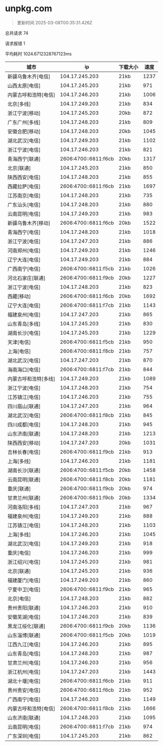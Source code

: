 
  # unpkg.com

  > 更新时间 2025-03-08T00:35:31.426Z
  
  总共请求 74

  请求报错 1

  平均耗时 1024.6712328767123ms

|城市|ip|下载大小|速度|
|-----|----------|---|---|
|新疆乌鲁木齐[电信]|104.17.245.203|21kb|1237|
|山西太原[电信]|104.17.245.203|21kb|971|
|内蒙古呼和浩特[电信]|104.17.246.203|21kb|1006|
|北京[多线]|104.17.249.203|21kb|834|
|浙江宁波[移动]|104.17.245.203|20kb|872|
|广东广州[多线]|104.17.248.203|21kb|809|
|安徽合肥[移动]|104.17.248.203|20kb|1045|
|湖北武汉[电信]|104.17.249.203|21kb|1102|
|浙江宁波[电信]|104.17.246.203|21kb|821|
|青海西宁[联通]|2606:4700::6811:f6cb|20kb|1317|
|北京[联通]|104.17.245.203|21kb|850|
|陕西西安[电信]|104.17.248.203|21kb|855|
|西藏拉萨[电信]|2606:4700::6811:f6cb|21kb|1697|
|江苏南京[电信]|104.17.248.203|21kb|735|
|广东汕头[电信]|104.17.248.203|21kb|880|
|云南昆明[电信]|104.17.249.203|21kb|983|
|新疆乌鲁木齐[移动]|2606:4700::6811:f6cb|20kb|1522|
|青海西宁[电信]|104.17.248.203|21kb|1018|
|浙江宁波[电信]|104.17.247.203|21kb|886|
|河南郑州[电信]|104.17.249.203|21kb|1246|
|辽宁大连[电信]|104.17.249.203|21kb|884|
|广西南宁[电信]|2606:4700::6811:f5cb|21kb|1026|
|河北石家庄[联通]|2606:4700::6811:f9cb|20kb|1227|
|浙江宁波[电信]|104.17.248.203|21kb|823|
|西藏[移动]|2606:4700::6811:f6cb|20kb|1692|
|辽宁大连[电信]|2606:4700::6811:f7cb|21kb|1143|
|福建泉州[电信]|104.17.247.203|21kb|865|
|山东青岛[多线]|104.17.245.203|21kb|830|
|湖南长沙[电信]|104.17.245.203|21kb|1229|
|天津[电信]|2606:4700::6811:f5cb|21kb|950|
|上海[电信]|2606:4700::6811:f8cb|21kb|757|
|湖北武汉[电信]|104.17.247.203|21kb|870|
|海南海口[电信]|2606:4700::6811:f7cb|21kb|844|
|内蒙古呼和浩特[多线]|104.17.249.203|21kb|1089|
|浙江宁波[电信]|104.17.248.203|21kb|754|
|江苏镇江[电信]|104.17.246.203|21kb|755|
|四川眉山[联通]|104.17.247.203|21kb|964|
|湖北武汉[电信]|2606:4700::6811:f8cb|21kb|845|
|四川成都[电信]|104.17.248.203|21kb|945|
|山东济南[联通]|104.17.248.203|21kb|1213|
|陕西西安[移动]|104.17.247.203|20kb|1031|
|吉林长春[电信]|2606:4700::6811:f9cb|21kb|913|
|上海[多线]|104.17.246.203|21kb|1181|
|湖南长沙[联通]|2606:4700::6811:f5cb|20kb|1458|
|云南昆明[联通]|2606:4700::6811:f8cb|20kb|1181|
|重庆[联通]|2606:4700::6811:f9cb|20kb|974|
|甘肃兰州[联通]|2606:4700::6811:f9cb|20kb|1334|
|河南洛阳[多线]|104.17.247.203|21kb|967|
|福建泉州[电信]|104.17.249.203|21kb|888|
|江苏镇江[电信]|104.17.248.203|21kb|1103|
|上海[多线]|104.17.246.203|21kb|1045|
|湖北武汉[电信]|104.17.249.203|21kb|918|
|重庆[电信]|104.17.246.203|21kb|999|
|浙江绍兴[电信]|104.17.245.203|21kb|981|
|北京[联通]|104.17.245.203|21kb|936|
|福建厦门[电信]|104.17.249.203|21kb|860|
|宁夏中卫[电信]|2606:4700::6811:f9cb|21kb|965|
|北京[电信]|104.17.248.203|21kb|882|
|贵州贵阳[联通]|104.17.246.203|21kb|910|
|安徽芜湖[电信]|104.17.246.203|21kb|839|
|黑龙江绥化[联通]|2606:4700::6811:f9cb|20kb|1136|
|山东淄博[联通]|2606:4700::6811:f5cb|20kb|1019|
|江西九江[电信]|104.17.246.203|21kb|895|
|山东青岛[电信]|104.17.248.203|21kb|987|
|甘肃兰州[电信]|104.17.246.203|21kb|956|
|浙江杭州[电信]|104.17.247.203|21kb|1443|
|湖北十堰[电信]|2606:4700::6811:f6cb|21kb|911|
|贵州贵安[电信]|2606:4700::6811:f6cb|21kb|952|
|广西南宁[电信]|104.17.246.203|21kb|1149|
|内蒙古呼和浩特[电信]|2606:4700::6811:f8cb|21kb|1666|
|山东济南[联通]|104.17.248.203|21kb|1095|
|云南昆明[电信]|2606:4700::6811:f7cb|21kb|974|
|广东深圳[电信]|104.17.245.203|21kb|862|

  